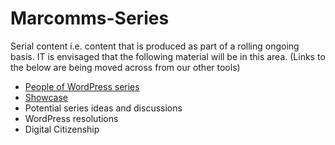 # Marcomms-Series
Serial content i.e. content that is produced as part of a rolling ongoing basis. IT is envisaged that the following material will be in this area. (Links to the below are being moved across from our other tools)

- [People of WordPress series](https://github.com/wpmarketingteam/Marcomms-Series/tree/main/POW-2021)
- [Showcase](https://github.com/wpmarketingteam/Marcomms-Series/projects/3)
- Potential series ideas and discussions
- WordPress resolutions
- Digital Citizenship
